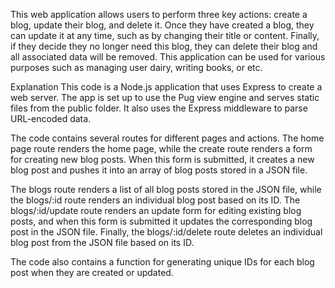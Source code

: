 This web application allows users to perform three key actions: create a blog, update their blog, and delete it. Once they have created a blog, they can update it at any time, such as by changing their title or content. Finally, if they decide they no longer need this blog, they can delete their blog and all associated data will be removed. This application can be used for various purposes such as managing user dairy, writing books, or etc.

Explanation
This code is a Node.js application that uses Express to create a web server. The app is set up to use the Pug view engine and serves static files from the public folder. It also uses the Express middleware to parse URL-encoded data.

The code contains several routes for different pages and actions. The home page route renders the home page, while the create route renders a form for creating new blog posts. When this form is submitted, it creates a new blog post and pushes it into an array of blog posts stored in a JSON file. 

The blogs route renders a list of all blog posts stored in the JSON file, while the blogs/:id route renders an individual blog post based on its ID. The blogs/:id/update route renders an update form for editing existing blog posts, and when this form is submitted it updates the corresponding blog post in the JSON file. Finally, the blogs/:id/delete route deletes an individual blog post from the JSON file based on its ID. 

The code also contains a function for generating unique IDs for each blog post when they are created or updated.